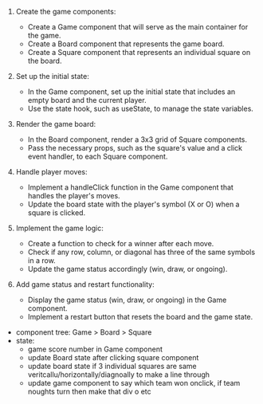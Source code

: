 1. Create the game components:
    - Create a Game component that will serve as the main container for the game.
    - Create a Board component that represents the game board.
    - Create a Square component that represents an individual square on the board.

2. Set up the initial state:
     - In the Game component, set up the initial state that includes an empty board and the current player.
    - Use the state hook, such as useState, to manage the state variables.

3. Render the game board:
    - In the Board component, render a 3x3 grid of Square components.
    - Pass the necessary props, such as the square's value and a click event handler, to each Square component.

4. Handle player moves:
    - Implement a handleClick function in the Game component that handles the player's moves.
    - Update the board state with the player's symbol (X or O) when a square is clicked.

5. Implement the game logic:
    - Create a function to check for a winner after each move.
    - Check if any row, column, or diagonal has three of the same symbols in a row.
    - Update the game status accordingly (win, draw, or ongoing).

5. Add game status and restart functionality:  
    - Display the game status (win, draw, or ongoing) in the Game component.
    - Implement a restart button that resets the board and the game state.

- component tree: Game > Board > Square
- state:
    -  game score number in Game component
    - update Board state after clicking square component
    - update board state if 3 individual squares are same veritcallu/horizontally/diagnoally to make a line through
    - update game component to say which team won
    onclick, if team noughts turn then make that div o etc

